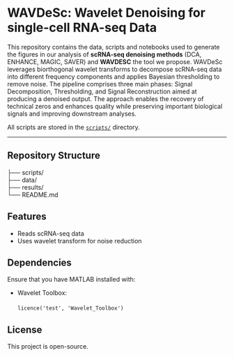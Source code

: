 <p align="center">
  <strong><h1>WAVDeSc: Wavelet Denoising for single-cell RNA-seq Data</h1></strong>
</p>

This repository contains the data, scripts and notebooks used to generate the figures in our analysis of **scRNA-seq denoising methods** (DCA, ENHANCE, MAGIC, SAVER) and **WAVDESC** the tool we propose. WAVDeSc leverages biorthogonal wavelet transforms to decompose scRNA-seq data into different frequency components and applies Bayesian thresholding to remove noise. The pipeline comprises three main phases: Signal Decomposition, Thresholding, and Signal Reconstruction aimed at producing a denoised output. The approach enables the recovery of technical zeros and enhances quality while preserving important biological signals and improving downstream analyses.  

All scripts are stored in the [`scripts/`](./scripts) directory.

---

## Repository Structure
├── scripts/ </br>
├── data/ </br>
├── results/ </br>
└── README.md 


## Features  

- Reads scRNA-seq data  
- Uses wavelet transform for noise reduction  

## Dependencies  

Ensure that you have MATLAB installed with:  
  - Wavelet Toolbox:</br>  
  `licence('test', 'Wavelet_Toolbox')`  

## License  

This project is open-source.  
